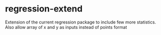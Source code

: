 # regression-extend
Extension of the current regression package to include few more statistics.
Also allow array of x and y as inputs instead of points format

